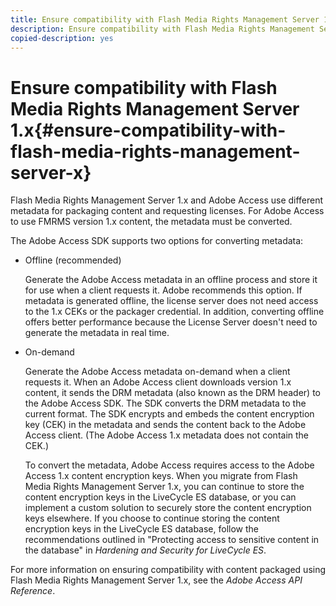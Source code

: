 ```yaml
---
title: Ensure compatibility with Flash Media Rights Management Server 1.x
description: Ensure compatibility with Flash Media Rights Management Server 1.x
copied-description: yes
---
```


# Ensure compatibility with Flash Media Rights Management Server 1.x{#ensure-compatibility-with-flash-media-rights-management-server-x}

Flash Media Rights Management Server 1.x and Adobe Access use different metadata for packaging content and requesting licenses. For Adobe Access to use FMRMS version 1.x content, the metadata must be converted.

The Adobe Access SDK supports two options for converting metadata:

* Offline (recommended)

  Generate the Adobe Access metadata in an offline process and store it for use when a client requests it. Adobe recommends this option. If metadata is generated offline, the license server does not need access to the 1.x CEKs or the packager credential. In addition, converting offline offers better performance because the License Server doesn't need to generate the metadata in real time. 

* On-demand

  Generate the Adobe Access metadata on-demand when a client requests it. When an Adobe Access client downloads version 1.x content, it sends the DRM metadata (also known as the DRM header) to the Adobe Access SDK. The SDK converts the DRM metadata to the current format. The SDK encrypts and embeds the content encryption key (CEK) in the metadata and sends the content back to the Adobe Access client. (The Adobe Access 1.x metadata does not contain the CEK.)

  To convert the metadata, Adobe Access requires access to the Adobe Access 1.x content encryption keys. When you migrate from Flash Media Rights Management Server 1.x, you can continue to store the content encryption keys in the LiveCycle ES database, or you can implement a custom solution to securely store the content encryption keys elsewhere. If you choose to continue storing the content encryption keys in the LiveCycle ES database, follow the recommendations outlined in "Protecting access to sensitive content in the database" in *Hardening and Security for LiveCycle ES*.

For more information on ensuring compatibility with content packaged using Flash Media Rights Management Server 1.x, see the *Adobe Access API Reference*. 
